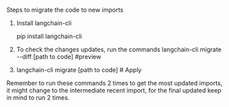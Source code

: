 Steps to migrate the code to new imports

1. Install langchain-cli

   pip install langchain-cli

2. To check the changes updates, run the commands
   langchain-cli migrate --diff [path to code] #preview

3. langchain-cli migrate [path to code] # Apply

Remember to run these commands 2 times to get the most updated imports, it might change to the intermediate recent import, for the final updated keep in mind to run 2 times.
